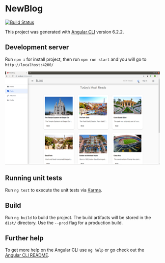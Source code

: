 # NewBlog

[![Build Status](https://travis-ci.com/VlasenkoElena/newBlog.svg?branch=master)](https://travis-ci.com/VlasenkoElena/newBlog)

This project was generated with [Angular CLI](https://github.com/angular/angular-cli) version 6.2.2.

## Development server
Run `npm i` for install project, 
then run `npm run start` and you will go to `http://localhost:4200/`

![Image alt](src/doc/main_window.png)

## Running unit tests

Run `ng test` to execute the unit tests via [Karma](https://karma-runner.github.io).


## Build

Run `ng build` to build the project. The build artifacts will be stored in the `dist/` directory. Use the `--prod` flag for a production build.


## Further help

To get more help on the Angular CLI use `ng help` or go check out the [Angular CLI README](https://github.com/angular/angular-cli/blob/master/README.md).
